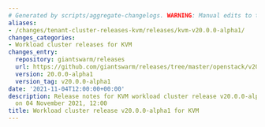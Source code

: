 ```yaml
---
# Generated by scripts/aggregate-changelogs. WARNING: Manual edits to this files will be overwritten.
aliases:
- /changes/tenant-cluster-releases-kvm/releases/kvm-v20.0.0-alpha1/
changes_categories:
- Workload cluster releases for KVM
changes_entry:
  repository: giantswarm/releases
  url: https://github.com/giantswarm/releases/tree/master/openstack/v20.0.0-alpha1
  version: 20.0.0-alpha1
  version_tag: v20.0.0-alpha1
date: '2021-11-04T12:00:00+00:00'
description: Release notes for KVM workload cluster release v20.0.0-alpha1, published
  on 04 November 2021, 12:00
title: Workload cluster release v20.0.0-alpha1 for KVM
---
```



